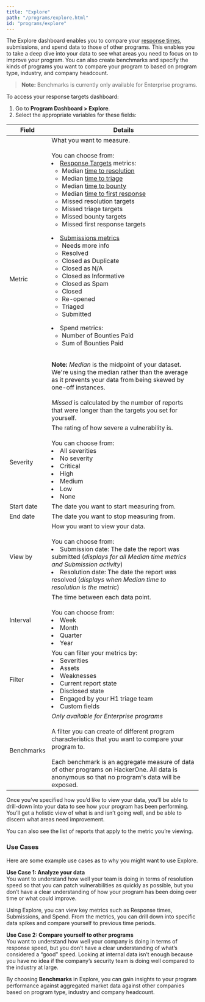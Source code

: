 ```yaml
---
title: "Explore"
path: "/programs/explore.html"
id: "programs/explore"
---
```


<style>
li ul {
  list-style-type: circle;
}
</style>

The Explore dashboard enables you to compare your [response times](response-targets.html), submissions, and spend data to those of other programs. This enables you to take a deep dive into your data to see what areas you need to focus on to improve your program. You can also create benchmarks and specify the kinds of programs you want to compare your program to based on program type, industry, and company headcount.

> **Note:** Benchmarks is currently only available for Enterprise programs.


To access your response targets dashboard:
1. Go to **Program Dashboard > Explore**.
2. Select the appropriate variables for these fields:

Field | Details
----- | -------
Metric | What you want to measure. <br><br>You can choose from: <br><li>[Response Targets](response-target-metrics.html) metrics:<ul><li>Median [time to resolution](response-target-metrics.html)<li>Median [time to triage](response-target-metrics.html)<li>Median [time to bounty](response-target-metrics.html)<li>Median [time to first response](response-target-metrics.html)<li>Missed resolution targets<li>Missed triage targets <li>Missed bounty targets <li>Missed first response targets</ul> <li>[Submissions metrics](report-states.html)<ul><li>Needs more info <li>Resolved<li>Closed as Duplicate<li>Closed as N/A<li>Closed as Informative<li>Closed as Spam<li>Closed<li>Re-opened<li>Triaged<li>Submitted</ul> <li>Spend metrics:<ul><li>Number of Bounties Paid<li>Sum of Bounties Paid</ul><br>**Note:** *Median* is the midpoint of your dataset. We're using the median rather than the average as it prevents your data from being skewed by one-off instances.<br><br>*Missed* is calculated by the number of reports that were longer than the targets you set for yourself.
Severity | The rating of how severe a vulnerability is.<br><br>You can choose from:<br><li>All severities <li>No severity <li>Critical <li>High <li>Medium <li>Low <li>None
Start date | The date you want to start measuring from.
End date | The date you want to stop measuring from.
View by | How you want to view your data. <br><br>You can choose from:<li>Submission date: The date the report was submitted (*displays for all Median time metrics and Submission activity*)<li>Resolution date: The date the report was resolved (*displays when Median time to resolution is the metric*)
Interval | The time between each data point.<br><br>You can choose from:<li>Week <li>Month <li>Quarter <li>Year
Filter | You can filter your metrics by: <li>Severities<li>Assets<li>Weaknesses<li>Current report state<li>Disclosed state<li>Engaged by your H1 triage team <li>Custom fields
Benchmarks | *Only available for Enterprise programs* <br><br>A filter you can create of different program characteristics that you want to compare your program to. <br><br>Each benchmark is an aggregate measure of data of other programs on HackerOne. All data is anonymous so that no program's data will be exposed.

Once you’ve specified how you’d like to view your data, you’ll be able to drill-down into your data to see how your program has been performing. You’ll get a holistic view of what is and isn’t going well, and be able to discern what areas need improvement.

You can also see the list of reports that apply to the metric you’re viewing.

### Use Cases
Here are some example use cases as to why you might want to use Explore.

**Use Case 1: Analyze your data**
<br>You want to understand how well your team is doing in terms of resolution speed so that you can patch vulnerabilities as quickly as possible, but you don’t have a clear understanding of how your program has been doing over time or what could improve.

Using Explore, you can view key metrics such as Response times, Submissions, and Spend. From the metrics, you can drill down into specific data spikes and compare yourself to previous time periods.

**Use Case 2: Compare yourself to other programs**
<br>You want to understand how well your company is doing in terms of response speed, but you don’t have a clear understanding of what’s considered a “good” speed. Looking at internal data isn’t enough because you have no idea if the company’s security team is doing well compared to the industry at large.

By choosing **Benchmarks** in Explore, you can gain insights to your program performance against aggregated market data against other companies based on program type, industry and company headcount.

